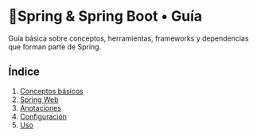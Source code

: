 # 🌿Spring & Spring Boot • Guía

 Guía básica sobre conceptos, herramientas, frameworks y dependencias que forman parte de Spring.

## Índice

1. [Conceptos básicos](core-concepts/conceptos-básicos-índice.md)
2. [Spring Web]()
3. [Anotaciones](docs/instalacion.md)
4. [Configuración](docs/configuracion.md)
5. [Uso](docs/uso.md)
